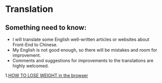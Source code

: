 # Translation
## Something need to know:
- I will translate some English well-written articles or websites about Front-End to Chinese.
- My English is not good enough, so there will be mistakes and room for improvement.
- Comments and suggestions for improvements to the translations are highly welcomed.

1.[HOW TO LOSE WEIGHT in the browser](https://github.com/SuperAL/translation/blob/master/HOW%20TO%20LOSE%20WEIGHT%20in%20the%20browser.md)
